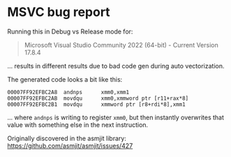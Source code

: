 # MSVC bug report

Running this in Debug vs Release mode for:

> Microsoft Visual Studio Community 2022 (64-bit) - Current
> Version 17.8.4

... results in different results due to bad code gen during auto
vectorization.


The generated code looks a bit like this:

```
00007FF92EFBC2A8  andnps      xmm0,xmm1  
00007FF92EFBC2AB  movdqu      xmm0,xmmword ptr [r11+rax*8]  
00007FF92EFBC2B1  movdqu      xmmword ptr [r8+rdi*8],xmm1
```

... where `andnps` is writing to register `xmm0`, but then instantly overwrites that value with something else
in the next instruction.

Originally discovered in the asmjit library: https://github.com/asmjit/asmjit/issues/427
